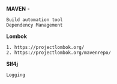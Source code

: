 
**MAVEN** - 

    Build automation tool
    Dependency Management

**Lombok** 
  
    1. https://projectlombok.org/
    2. https://projectlombok.org/mavenrepo/
    
**Slf4j**

    Logging

